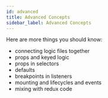```yaml
---
id: advanced
title: Advanced Concepts
sidebar_label: Advanced Concepts
---
```


Here are more things you should know:

* connecting logic files together
* props and keyed logic
* props in selectors
* defaults
* breakpoints in listeners
* mounting and lifecycles and events
* mixing with redux code
